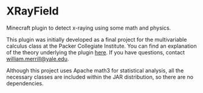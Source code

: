 # XRayField
Minecraft plugin to detect x-raying using some math and physics.

This plugin was initially developed as a final project for the multivariable calculus class at the Packer Collegiate Institute. You can find an explanation of the theory underlying the plugin [here](https://drive.google.com/file/d/0B1BOOAECXTDoWGliaWF0dE9xSUk/preview). If you have questions, contact william.merrill@yale.edu.

Although this project uses Apache math3 for statistical analysis, all the necessary classes are included within the JAR distribution, so there are no dependencies.
